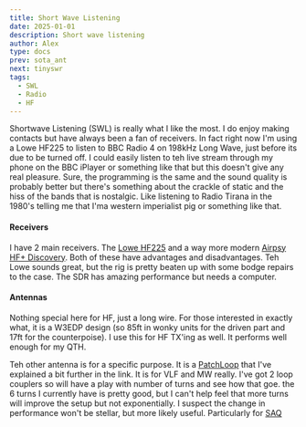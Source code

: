 ```yaml
---
title: Short Wave Listening
date: 2025-01-01
description: Short wave listening
author: Alex
type: docs
prev: sota_ant
next: tinyswr
tags:
  - SWL
  - Radio
  - HF
---
```


Shortwave Listening (SWL) is really what I like the most. I do enjoy making contacts but have always been a fan of receivers. In fact right now I'm using a Lowe HF225 to listen to BBC Radio 4 on 198kHz Long Wave, just before its due to be turned off. I could easily listen to teh live stream through my phone on the BBC iPlayer or something like that but this doesn't give any real pleasure. Sure, the programming is the same and the sound quality is probably better but there's something about the crackle of static and the hiss of the bands that is nostalgic. Like listening to Radio Tirana in the 1980's telling me that I'ma western imperialist pig or something like that.

#### Receivers

I have 2 main receivers. The [Lowe HF225](https://mwcircle.org/legacy-receiver-reviews/receiver-review-lowe-hf-225/) and a way more modern [Airpsy HF+ Discovery](https://airspy.com/airspy-hf-discovery/). Both of these have advantages and disadvantages. Teh Lowe sounds great, but the rig is pretty beaten up with some bodge repairs to the case. The SDR has amazing performance but needs a computer.

#### Antennas

Nothing special here for HF, just a long wire. For those interested in exactly what, it is a W3EDP design (so 85ft in wonky units for the driven part and 17ft for the counterpoise). I use this for HF TX'ing as well. It performs well enough for my QTH. 

Teh other antenna is for a specific purpose. It is a [PatchLoop](https://g7kse.co.uk/docs/ham-radio/patchloop/) that I've explained a bit further in the link. It is for VLF and MW really. I've got 2 loop couplers so will have a play with number of turns and see how that goe. the 6 turns I currently have is pretty good, but I can't help feel that more turns will improve the setup but not exponentially. I suspect the change in performance won't be stellar, but more likely useful. Particularly for [SAQ](https://g7kse.co.uk/docs/ham-radio/saq/)